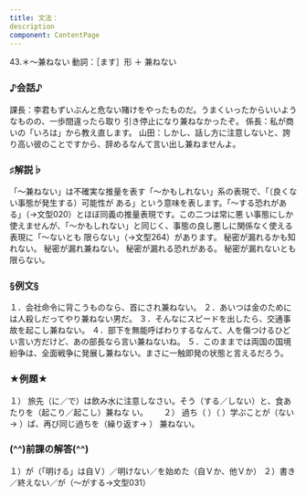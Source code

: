 ```yaml
---
title: 文法：
description
component: ContentPage
---
```



43.＊～兼ねない
動詞：［ます］形 ＋ 兼ねない
### ♪会話♪
課長：李君もずいぶんと危ない賭けをやったものだ。うまくいったからいいようなものの、一歩間違ったら取り 引き停止になり兼ねなかったぞ。
係長：私が商いの「いろは」から教え直します。 山田：しかし、話し方に注意しないと、誇り高い彼のことですから、辞めるなんて言い出し兼ねませんよ。
### ♯解説♭
「～兼ねない」は不確実な推量を表す「～かもしれない」系の表現で、「（良くない事態が発生する）可能性が ある」という意味を表します。「～する恐れがある」（→文型020）とほぼ同義の推量表現です。この二つは常に悪 い事態にしか使えませんが、「～かもしれない」と同じく、事態の良し悪しに関係なく使える表現に「～ないとも 限らない」（→文型264）があります。
秘密が漏れるかも知れない。
秘密が漏れ兼ねない。
秘密が漏れる恐れがある。
秘密が漏れないとも限らない。
### §例文§
１．会社命令に背こうものなら、首にされ兼ねない。
２．あいつは金のためには人殺しだってやり兼ねない男だ。
３．そんなにスピードを出したら、交通事故を起こし兼ねない。
４．部下を無能呼ばわりするなんて、人を傷つけるひどい言い方だけど、あの部長なら言い兼ねないね。
５．このままでは両国の国境紛争は、全面戦争に発展し兼ねない。まさに一触即発の状態と言えるだろう。
### ★例題★
１） 旅先（に／で）は飲み水に注意しなさい。そう（する／しない）と、食あたりを（起こり／起こし）兼ねな
い。      
２） 過ち（ ）（ ）学ぶことが（ない→ ）ば、再び同じ過ちを（繰り返す→ ） 兼ねない。
### (^^)前課の解答(^^)
１）が（「明ける」は自Ｖ）／明けない／を始めた（自Ｖか、他Ｖか）
２）書き／終えない／が（～がする→文型031）
